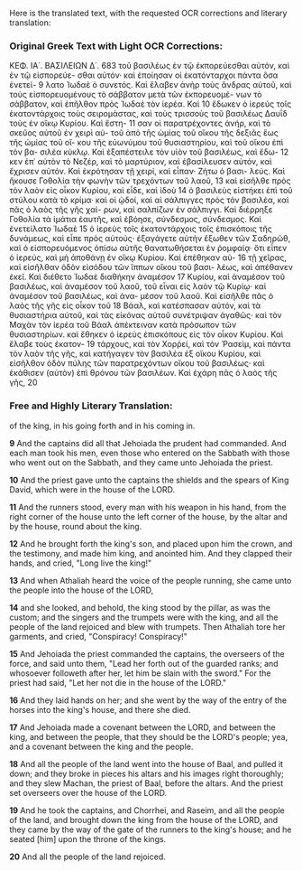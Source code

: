 Here is the translated text, with the requested OCR corrections and literary translation:

### Original Greek Text with Light OCR Corrections:

ΚΕΦ. ΙΑ΄. ΒΑΣΙΛΕΙΩΝ Δ΄. 683
τοῦ βασιλέως ἐν τῷ ἐκπορεύεσθαι αὐτόν, καὶ ἐν τῷ εἰσπορεύε-
σθαι αὐτόν· καὶ ἐποίησαν οἱ ἑκατόνταρχοι πάντα ὅσα ἐνετεί- 9
λατο Ἰωδαὲ ὁ συνετός. Καὶ ἔλαβεν ἀνὴρ τοὺς ἄνδρας αὐτοῦ,
καὶ τοὺς εἰσπορευομένους τὸ σάββατον μετὰ τῶν ἐκπορευομέ-
νων τὸ σάββατον, καὶ ἐπῆλθον πρὸς Ἰωδαὲ τὸν ἱερέα. Καὶ 10
ἔδωκεν ὁ ἱερεὺς τοῖς ἑκατοντάρχοις τοὺς σειρομάστας, καὶ τοὺς
τρισσοὺς τοῦ βασιλέως Δαυΐδ τοὺς ἐν οἴκῳ Κυρίου. Καὶ ἔστη- 11
σαν οἱ παρατρέχοντες ἀνήρ, καὶ τὸ σκεῦος αὐτοῦ ἐν χειρὶ αὐ-
τοῦ ἀπὸ τῆς ὠμίας τοῦ οἴκου τῆς δεξιᾶς ἕως τῆς ὠμίας τοῦ οἴ-
κου τῆς εὐωνύμου τοῦ θυσιαστηρίου, καὶ τοῦ οἴκου ἐπὶ τὸν βα-
σιλέα κύκλῳ. Καὶ ἐξαπέστειλε τὸν υἱὸν τοῦ βασιλέως, καὶ ἔδω- 12
κεν ἐπ᾿ αὐτὸν τὸ Νεζέρ, καὶ τὸ μαρτύριον, καὶ ἐβασίλευσεν αὐτόν, καὶ
ἔχρισεν αὐτόν. Καὶ ἐκρότησαν τῇ χειρί, καὶ εἶπαν· Ζήτω ὁ βασι-
λεύς. Καὶ ἤκουσε Γοθολία τὴν φωνὴν τῶν τρεχόντων τοῦ λαοῦ, 13
καὶ εἰσῆλθε πρὸς τὸν λαὸν εἰς οἶκον Κυρίου, καὶ εἶδε, καὶ ἰδοὺ 14
ὁ βασιλεὺς εἰστήκει ἐπὶ τοῦ στύλου κατὰ τὸ κρίμα· καὶ οἱ ᾠδοί,
καὶ αἱ σάλπιγγες πρὸς τὸν βασιλέα, καὶ πᾶς ὁ λαὸς τῆς γῆς χαί-
ρων, καὶ σαλπίζων ἐν σάλπιγγι. Καὶ διέρρηξε Γοθολία τὰ ἱμάτια
ἑαυτῆς, καὶ ἐβόησε, σύνδεσμος, σύνδεσμος. Καὶ ἐνετείλατο Ἰωδαὲ 15
ὁ ἱερεὺς τοῖς ἑκατοντάρχοις τοῖς ἐπισκόποις τῆς δυνάμεως, καὶ
εἶπε πρὸς αὐτούς· ἐξαγάγετε αὐτὴν ἔξωθεν τῶν Σαδηρῶθ, καὶ ὁ
εἰσπορευόμενος ὀπίσω αὐτῆς θανατωθήσεται ἐν ῥομφαίᾳ· ὅτι εἶπεν
ὁ ἱερεύς, καὶ μὴ ἀποθάνῃ ἐν οἴκῳ Κυρίου. Καὶ ἐπέθηκαν αὐ- 16
τῇ χεῖρας, καὶ εἰσῆλθαν ὁδὸν εἰσόδου τῶν ἵππων οἴκου τοῦ βασι-
λέως, καὶ ἀπέθανεν ἐκεῖ. Καὶ διέθετο Ἰωδαὲ διαθήκην ἀναμέσον 17
Κυρίου, καὶ ἀναμέσον τοῦ βασιλέως, καὶ ἀναμέσον τοῦ λαοῦ, τοῦ
εἶναι εἰς λαὸν τῷ Κυρίῳ· καὶ ἀναμέσον τοῦ βασιλέως, καὶ ἀνα-
μέσον τοῦ λαοῦ. Καὶ εἰσῆλθε πᾶς ὁ λαὸς τῆς γῆς εἰς οἶκον τοῦ 18
Βάαλ, καὶ κατέσπασαν αὐτόν, καὶ τὰ θυσιαστήρια αὐτοῦ, καὶ τὰς
εἰκόνας αὐτοῦ συνέτριψαν ἀγαθῶς· καὶ τὸν Μαχὰν τὸν ἱερέα τοῦ
Βάαλ ἀπέκτειναν κατὰ πρόσωπον τῶν θυσιαστηρίων. καὶ ἔθηκεν ὁ
ἱερεὺς ἐπισκόπους εἰς τὸν οἶκον Κυρίου. Καὶ ἔλαβε τοὺς ἑκατον- 19
τάρχους, καὶ τὸν Χορῥεί, καὶ τὸν Ῥασεὶμ, καὶ πάντα τὸν λαὸν
τῆς γῆς, καὶ κατήγαγεν τὸν βασιλέα ἐξ οἴκου Κυρίου, καὶ εἰσῆλθον
ὁδὸν πύλης τῶν παρατρεχόντων οἴκου τοῦ βασιλέως· καὶ ἐκάθισεν
(αὐτὸν) ἐπὶ θρόνου τῶν βασιλέων. Καὶ ἐχάρη πᾶς ὁ λαὸς τῆς γῆς, 20

### Free and Highly Literary Translation:

of the king, in his going forth and in his coming in.

**9** And the captains did all that Jehoiada the prudent had commanded. And each man took his men, even those who entered on the Sabbath with those who went out on the Sabbath, and they came unto Jehoiada the priest.

**10** And the priest gave unto the captains the shields and the spears of King David, which were in the house of the LORD.

**11** And the runners stood, every man with his weapon in his hand, from the right corner of the house unto the left corner of the house, by the altar and by the house, round about the king.

**12** And he brought forth the king's son, and placed upon him the crown, and the testimony, and made him king, and anointed him. And they clapped their hands, and cried, "Long live the king!"

**13** And when Athaliah heard the voice of the people running, she came unto the people into the house of the LORD,

**14** and she looked, and behold, the king stood by the pillar, as was the custom; and the singers and the trumpets were with the king, and all the people of the land rejoiced and blew with trumpets. Then Athaliah tore her garments, and cried, "Conspiracy! Conspiracy!"

**15** And Jehoiada the priest commanded the captains, the overseers of the force, and said unto them, "Lead her forth out of the guarded ranks; and whosoever followeth after her, let him be slain with the sword." For the priest had said, "Let her not die in the house of the LORD."

**16** And they laid hands on her; and she went by the way of the entry of the horses into the king's house, and there she died.

**17** And Jehoiada made a covenant between the LORD, and between the king, and between the people, that they should be the LORD's people; yea, and a covenant between the king and the people.

**18** And all the people of the land went into the house of Baal, and pulled it down; and they broke in pieces his altars and his images right thoroughly; and they slew Machan, the priest of Baal, before the altars. And the priest set overseers over the house of the LORD.

**19** And he took the captains, and Chorrhei, and Raseim, and all the people of the land, and brought down the king from the house of the LORD, and they came by the way of the gate of the runners to the king's house; and he seated [him] upon the throne of the kings.

**20** And all the people of the land rejoiced.